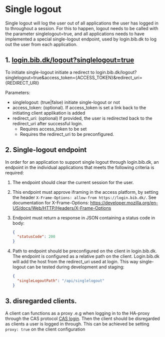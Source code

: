 # Single logout

Single logout will log the user out of all applications the user has logged in to throughout a session. For this to happen, logout needs to be called with the parameter singlelogout=true, and all applications needs to have implemented a special single-logout endpoint, used by login.bib.dk to log out the user from each application.

## 1\. [login.bib.dk/logout?singlelogout=true](http://login.bib.dk/logout?singlelogout=true)

To initiate single-logout initiate a redirect to login.bib.dk/logout?singlelogout=true&access_token={ACCESS_TOKEN}&redirect_uri={REDIRECT_URI}

Parameters:

- singlelogout: (true|false) initiate single-logout or not
- access_token: (optional). If access_token is set a link back to the initiating client applikation is added
- redirect_uri: (optional) If provided, the user is redirected back to the redirect_uri after successful login.
  - Requires access_token to be set
  - Requires the redirect_uri to be preconfigured.

## 2\. Single-logout endpoint

In order for an application to support single logout through login.bib.dk, an endpoint in the individual applications that meets the following criteria is required:

1.  The endpoint should clear the current session for the user.
2.  This endpoint must approve iframing in the access platform, by setting the header `X-Frame-Options: allow-from https://login.bib.dk/`. See documentation for X-Frame-Options: <https://developer.mozilla.org/en-US/docs/Web/HTTP/Headers/X-Frame-Options>
3.  Endpoint must return a response in JSON containing a status code in body:

    ```json
    {
      "statusCode": 200
    }
    ```

4.  Path to endpoint should be preconfigured on the client in login.bib.dk. The endpoint is configured as a relative path on the client. Login.bib.dk will add the host from the redirect_uri used at login. This way single-logout can be tested during development and staging:

    ```json
    {
      "singleLogoutPath": "/api/singlelogout"
    }
    ```

## 3. disregarded clients.

A client can functions as a proxy .e.g when logging in to the HA-proxy through the CAS protocol [CAS login](/cas.md). Then the client should be disregarded as clients a user is logged in through.
This can be achieved be setting `proxy: true` on the client configuration
